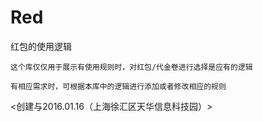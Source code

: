 # Red
红包的使用逻辑

`这个库仅仅用于展示有使用规则时，对红包/代金卷进行选择是应有的逻辑`

`有相应需求时，可根据本库中的逻辑进行添加或者修改相应的规则`

<创建与2016.01.16（上海徐汇区天华信息科技园）>
